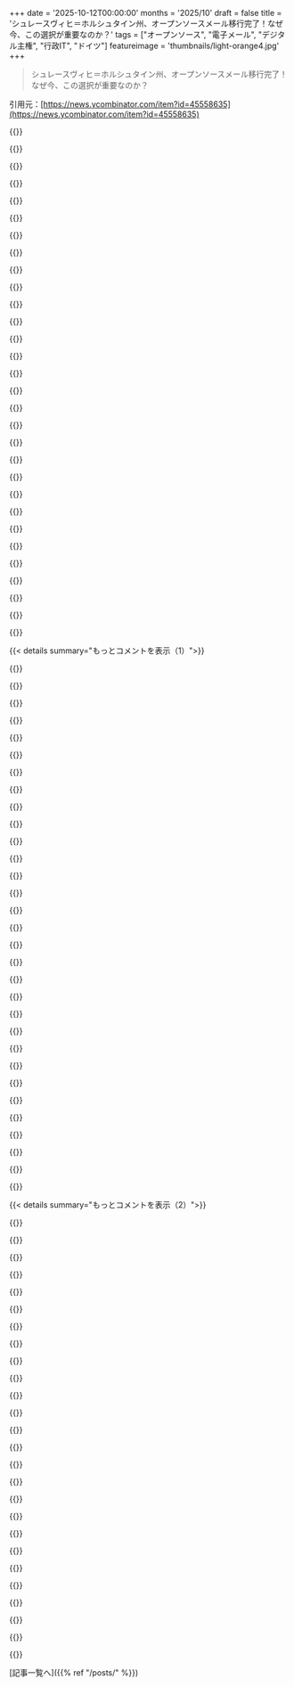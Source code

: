 +++
date = '2025-10-12T00:00:00'
months = '2025/10'
draft = false
title = 'シュレースヴィヒ＝ホルシュタイン州、オープンソースメール移行完了！なぜ今、この選択が重要なのか？'
tags = ["オープンソース", "電子メール", "デジタル主権", "行政IT", "ドイツ"]
featureimage = 'thumbnails/light-orange4.jpg'
+++

> シュレースヴィヒ＝ホルシュタイン州、オープンソースメール移行完了！なぜ今、この選択が重要なのか？

引用元：[https://news.ycombinator.com/item?id=45558635](https://news.ycombinator.com/item?id=45558635)




{{<matomeQuote body="ヨーロッパではこれからOSSへの移行がどんどん増えるだろうね。フランスのGendarmerieは成功したけど、ミュンヘンは政治的な理由でWindowsに戻っちゃった。昔はライセンス料節約やソフトウェアの自由が主な理由で、非ギークには分かりにくかったけど、今は米国が信用できないパートナーに見られてるから、デジタル主権の議論が政治家にも一般にも浸透してるよ。" userName="mfuzzey" createdAt="2025/10/12 17:05:25" color="#38d3d3">}}




{{<matomeQuote body="世界が単極から多極に変わっていく流れの一つだね。これがFOSSやコミュニティにとってプラスになればいいな。" userName="zenmac" createdAt="2025/10/12 17:21:28" color="">}}




{{<matomeQuote body="Linux Desktopの進化には文句もあるけど、今の地政学だとFOSSしか道がないみたいだね。でも、本当の自由を得るには、ハードウェアからソフトウェア、コンパイラまで全部自前で作ってた冷戦時代に戻るくらいじゃないと無理だろうな。そこまでは難しいだろうけどね。" userName="pjmlp" createdAt="2025/10/12 17:41:07" color="#45d325">}}




{{<matomeQuote body="ミュンヘンの話だけど、バックエンドのインフラはオープンソースのまま残ってるんだよ。フロントエンドだけWindowsに戻っただけで、半分は成功してるってことだね。" userName="KnowledgeWeaver" createdAt="2025/10/13 22:40:23" color="#38d3d3">}}




{{<matomeQuote body="多くの企業にとってOfficeからの移行は現実的じゃないと思うな。Excelのマクロ一つ壊れただけで、Officeスイート全体より大きな損害が出ることもあるからね。ミュンヘンの話は失敗する運命だったんだよ。ただ、オープンソースのメールやZoom、Slackの代替なんかは全然問題ないと思うけど。" userName="Vuizur" createdAt="2025/10/13 07:40:59" color="#ff5733">}}




{{<matomeQuote body="Linux Foundationとか、ほとんどのFOSS組織ってアメリカに本社があって、アメリカ企業やアメリカの3文字機関に支援されてるんだよ。" userName="LudwigNagasena" createdAt="2025/10/13 02:28:36" color="">}}




{{<matomeQuote body="いや、FOSS組織は違うやり方をしてるよ。分散型だから、サービスを止めさせるスイッチは一つじゃないんだ。アメリカ企業は、特定の組織や個人、国に対してサービス停止を命じられる可能性があるけどね。" userName="number6" createdAt="2025/10/13 04:29:30" color="#38d3d3">}}




{{<matomeQuote body="でもさ、90年代の終わりごろまで、アメリカ政府が暗号アルゴリズムの使用を制限してて、オープンソースのソフトウェアにも影響してたのを忘れちゃいけないよ。特に中央／東ヨーロッパではね。" userName="cromka" createdAt="2025/10/13 17:42:45" color="#45d325">}}




{{<matomeQuote body="今やほとんどのFOSSプロジェクトがGitHubでホストされてて、他にコピーがない状態だろ？GitHubから締め出された国々がどうなってるか見てみなよ。GitがSubversionと何ら変わらないみたいだよね。" userName="pjmlp" createdAt="2025/10/13 07:16:38" color="#38d3d3">}}




{{<matomeQuote body="そう、まさにこれが問題なんだよ。Microsoftみたいにでかい企業、GitHubのオーナーとかね、簡単に俺たちを締め出せるんだから。MicrosoftアカウントやGoogleアカウントにアクセスできなくなったら、それに頼ってるいろんなサービスにもアクセスできなくなる。ソースコードをMicrosoftにだけ預けてたら、それも失うかもね。" userName="number6" createdAt="2025/10/13 07:38:55" color="#ff5733">}}




{{<matomeQuote body="ざっくり言うと、西洋社会全体でどんどん集中化が進んでるんだよね。もっと謎なのは、多くのケースで俺たち自身がGitHubに全部預けるみたいに、権力やコントロールの集中を助長してるってこと。どうしてこうなってるのかは置いといて、権力集中は濫用的な権力を生むから、これはめっちゃリスキーだよ。" userName="hopelite" createdAt="2025/10/13 09:25:48" color="#ff33a1">}}




{{<matomeQuote body="問題はオープンソースのGitじゃなくて、MicrosoftがやってるGitHubなんだよ。GitのFOSSプロジェクトをホスティングするなら、他にもオープンな選択肢はたくさんあるんだから。" userName="insane_dreamer" createdAt="2025/10/13 16:20:13" color="#38d3d3">}}




{{<matomeQuote body="Gitは分散型だよ。Gitのミラーはそこら中にあるし、一度ローカルにソースコードをプルしたら、ちゃんと手元に残るんだ。" userName="preisschild" createdAt="2025/10/13 10:53:50" color="#785bff">}}




{{<matomeQuote body="Gitでプロジェクトを使うなら、いつでもコピーを持ってるはず（デフォルトでね）。それに、バイナリに法的にアクセスできるなら、ソースコードを要求できるんだ。それがオープンソースプロジェクトのまさに決定的な特徴ってことだよ。" userName="1718627440" createdAt="2025/10/14 08:05:01" color="#ff5733">}}




{{<matomeQuote body="他の国が管理するクローズドソースの独自ソフトで国のインフラを築くのは本当にやばい。俺、ラテンアメリカに1年住んでたんだけど、何から何までWhatsAppに頼ってるのにびっくりしたよ。ビザの予約も航空券もレストランの予約も全部WhatsAppだった。これって俺から見たら、すごい国家安全保障問題だね。" userName="kwar13" createdAt="2025/10/12 16:09:25" color="#ff33a1">}}




{{<matomeQuote body="昔はイライラしてたけど、今はもう嫌悪感しかない。もう一つのデカい問題は、もしMetaがあなたの組織と揉めたら、WhatsApp for Businessを使えなくさせられること。ラテンアメリカの国々は、こんな振る舞いを避けるために規制を作るべきだし、絶対そうしなきゃダメだよ。自由市場とか言っても、市場を独占したら、国が国民に最高のサービスを保証する責任があるんだから。" userName="clvx" createdAt="2025/10/12 16:30:31" color="#ff5c5c">}}




{{<matomeQuote body="俺は資本主義者だけど、国家安全保障が絡むなら「自由市場」なんて俺の辞書にはないね。医療の予約も航空券も、政府のサービスも、デフォルトでWhatsAppに頼るなんてありえない。ほとんどの人がメールすら使わずWhatsAppを当たり前に使ってるんだから。フィリピンでのFacebook Messengerも似たようなもんだったけど、WhatsAppほどじゃなかったな。" userName="kwar13" createdAt="2025/10/12 19:25:19" color="#38d3d3">}}




{{<matomeQuote body="いやいや、それらは国家安全保障の問題じゃなくて、QoLの問題だよ。WhatsAppが市場を支配してるのが問題なんじゃなくて、政府がサービスをWhatsAppだけで提供して、他に選択肢を出さないのが問題なんだ。WhatsAppが支配的すぎるっていう話は、結局政府がその問題の原因を作ってるってことに行き着くんだよね。" userName="SllX" createdAt="2025/10/12 21:53:55" color="#ff5c5c">}}




{{<matomeQuote body="WhatsAppが急に使えなくなって、航空会社が航空券を発行できなくなるのが国家安全保障問題じゃないってマジ？国民IDや住所入りの医療予約がPDFでMetaのサーバーに送られて保存されるのも？これらは全部、俺にとっては超デカい国家安全保障問題だよ。国を何日もストップさせかねない。韓国が国民と地理データは国内に保存しろって法律があるのは、そういう理由だからね。Google Mapsすら韓国じゃちゃんと動かないんだから。" userName="kwar13" createdAt="2025/10/13 00:33:51" color="#45d325">}}




{{<matomeQuote body="なんでWhatsAppを唯一の手段として使ってんの？便利ならいいけど、代替手段がないのはヤバいって。国民の安全保障を脅かすレベルは戦争とか機密漏洩の話で、フライトや医療予約を逃す程度じゃないだろ。問題なら反独占とか言う前に、政府がWhatsAppを排他的に使わないようにして、企業にも代替手段を義務付ければいいじゃん。" userName="SllX" createdAt="2025/10/13 03:44:00" color="#ff5c5c">}}




{{<matomeQuote body="South Koreaの例は良くないよ。大規模なデータセンター火災から数週間経っても、ほとんど復旧してない。全データを内部保存するのは、ベストプラクティスを無視すると大失敗する可能性がある。特に「not-invented-here」のアプローチだとね。<br>https://www.koreatimes.co.kr/southkorea/society/20251009/rec..." userName="foobarchu" createdAt="2025/10/13 13:45:41" color="#ff5c5c">}}




{{<matomeQuote body="そうだよ。これは外国のソフトパワーによる浸透、侵略、支配、征服だ。WhatsAppはMetaで、MetaはUS governmentやその機関と深く繋がってる。自分たちが国を支配できると思ってるけど、Americaという帝国に従属させられてることに気づいてないんだよ。Meta/Facebook/WhatsAppが無害な民間企業で、政府とは違うって理解できないのが問題。「American」企業がテクノロジーを支配してる社会は、実質的に「USA」に征服されてる。TikTokをChinaが支配することにAmericaがキレたのも同じ話だよ。" userName="hopelite" createdAt="2025/10/13 10:15:07" color="">}}




{{<matomeQuote body="＞あなたみたいな多くの人を無力化する有害なもの<br>って言われたけど、海外のプライベートなAmerican企業がどう見られてるかは関係ない。なんで政府は全部プライベートなAmerican製アプリでやってんの？Americaですら電話、Eメール、郵便、ウェブ、直接訪問とか代替手段は必ずあるよ。もしWhatsApp使ってるなら、それはそこまで重要じゃないか、便利だから使ってるだけで、いつも代替手段はあるはず。だから、WhatsAppだけで不可欠なサービスが運用されてるって話は、それが本当ならすごく馬鹿げた問題だ。FacebookもAmericaも利益を得てるだろうけど、被害者側の同意なしにはありえないよ。" userName="SllX" createdAt="2025/10/13 16:43:22" color="#ff5c5c">}}




{{<matomeQuote body="緊急事態や火事みたいに、ソフトウェアも定期的に停止させるべきだと思うな。そうすれば一般の人たちが、どれだけ一部の企業のソフトウェアに頼り切ってるかが分かるからね。" userName="1718627440" createdAt="2025/10/14 08:08:04" color="#45d325">}}




{{<matomeQuote body="そうだね。マジで全部WhatsAppだよ。最初はイラついたけど、現地の人は現実的で柔軟だからさ。移行には数日から1ヶ月かかるけど、GermanyみたいなFirst worldじゃ無理な話だ。あとWhatsAppはE2E暗号化されてるから、そこまで悪くないよ。GermanyじゃFAXとかメールで、全然暗号化されてないしね…" userName="f1shy" createdAt="2025/10/12 16:42:12" color="#38d3d3">}}




{{<matomeQuote body="うん、全部WhatsAppなのは原則としてウザいけど、今のところ最悪のソフトウェアじゃないよ。個人的には、Americanシステムにあるブルーバブルとグリーンバブルの違いとか、互換性のないクソみたいな複数の独自メッセージングシステムがバラバラになってるよりはマシだと思うね。" userName="jowea" createdAt="2025/10/12 23:07:45" color="">}}




{{<matomeQuote body="多分タイプミスだよ。「a」が「s」の隣にあるからね。" userName="leipert" createdAt="2025/10/12 17:06:59" color="">}}




{{<matomeQuote body="簡単に言うと、3万ユーザー、4万メールボックス、1億通のメールとカレンダーのエントリーを移行したんだって。クライアントはThunderbirdで、サーバーとウェブ側はOpen-Xchangeがやってる。地元のプロバイダーがホスティングしてるみたいで、彼らはAGPLのスイートに商用ライセンスも提供してるよ。" userName="nine_k" createdAt="2025/10/12 15:35:57" color="#38d3d3">}}




{{<matomeQuote body="このサービスはDataport AöRが運営してるんだ。Dataportはドイツのいくつかの連邦州の主要なサービスプロバイダーであり、データセンターでもあるよ。クライアントは主にOpen-Xchange AppSuite Web UIを使うけど、一部の人はThunderbirdも使ってる。数千台のモバイルデバイスもIMAP、SMTP、CalDAV、CardDAVで同期してるんだ。" userName="Sauerlaender" createdAt="2025/10/13 06:34:45" color="#ff5733">}}




{{<matomeQuote body="Open-Xchangeって名前は、Cyrus IMAPやPostfixなんかの組み合わせを指すのに、もっと効果的な名前だってことだよね。" userName="yobbo" createdAt="2025/10/12 17:20:51" color="">}}




{{< details summary="もっとコメントを表示（1）">}}

{{<matomeQuote body="憶測するんじゃなくて、簡単に調べられるよ。OpenXchangeは20年以上前からあるアプリスイートで、適当なソフトウェアの組み合わせなんかじゃない。ちなみにメールサーバーはDovecotだよ。" userName="cycomanic" createdAt="2025/10/12 17:59:50" color="#ff5c5c">}}




{{<matomeQuote body="メールサーバーはDovecot Proで、高スケーラビリティのためにいくつか改善が施されてるらしいね。" userName="nine_k" createdAt="2025/10/12 23:01:30" color="">}}




{{<matomeQuote body="高スケーラビリティの改善なんてないよ、普通のDovecot Proのセットアップだ。4万4千のメールボックスはDovecot Proから見れば全然大きくないし、他にも6〜8桁のメールボックスを運用してるサービスプロバイダーの顧客がたくさんいる。ヨーロッパ最大のインストールは4千万のメールボックスを扱ってるけど、あれはコンシューマー向けだからシュレースヴィヒ＝ホルシュタイン州より負荷もサイズも小さいんだけどね。" userName="Sauerlaender" createdAt="2025/10/13 06:37:43" color="#ff5733">}}




{{<matomeQuote body="じゃあ、CyrusじゃなくてDovecotってとこ以外は俺の言ってたこと合ってた？<br>ちなみに、CyrusとPostfixは全然適当な組み合わせじゃないからね。" userName="yobbo" createdAt="2025/10/13 06:21:06" color="">}}




{{<matomeQuote body="そうは思わないな。確かにオープンソースのコンポーネントはあるけど、彼ら独自のコードも大量にあるし、OutlookクライアントからはMS Exchangeサーバーとして見えることもできるらしいよ。ユーザーがカスタマイズできるWebフロントエンドもあって、グループウェアみたいな機能もある。ただいくつかのパッケージを組み合わせただけのメールサービスとは全然違うんだ。" userName="avhception" createdAt="2025/10/13 06:43:15" color="#38d3d3">}}




{{<matomeQuote body="何年も言ってきたことだけど、2030年以降のIT業界で重要なのはAIじゃなくて「主権」だよ。みんなアメリカのゲームに乗せられて、多かれ少なかれ痛い目に遭ったから、今後はもっと多くの国がデジタルインフラの主権を維持するために、自国製やFOSS製品を使うようになると思うな。" userName="stego-tech" createdAt="2025/10/12 20:17:25" color="#ff5c5c">}}




{{<matomeQuote body="もちろん、ある日突然アメリカ政府に嫌われてメールにアクセスできなくなるなんてことは避けたいよね。<br>HuaweiはSAPから切り離された後、自社ソリューションを開発せざるを得なかったし。" userName="MaxPock" createdAt="2025/10/12 20:40:40" color="#ff5c5c">}}




{{<matomeQuote body="SAPはドイツの会社で、アメリカ政府（きっとEUも了承済み）からの圧力でHuaweiとの取引をやめたんだ。Huaweiは外国のインフラを支配しすぎてるってね。この一件から、どの国もソフトウェアを自力でまかなうべきってことがわかる。FOSSは、ほとんどの国にとってその一番簡単な手段だよ。" userName="sgc" createdAt="2025/10/13 14:57:25" color="#ff5c5c">}}




{{<matomeQuote body="HuaweiはSAPに契約を切られてから、自社でソリューションを開発するしかなかったんだって。どの組織も、そういう幸運に恵まれるべきだね。" userName="account42" createdAt="2025/10/13 12:17:21" color="">}}




{{<matomeQuote body="世界にはFOSSでデジタル主権を実現するチャンスがあったのに、ヨーロッパはそれを活かさなかった。アメリカがEU市民のデータにアクセスするのを許し、MicrosoftやPalantir、Crowdstrike、イスラエルのスタートアップなんかに送らせてる。彼らが「技術独立」って言ってるのは、EUの連邦主義を強化するための口実でしょ。中国だけが真剣に取り組んでるよ。ヨーロッパがFOSSに本気になるなんて、絶対ありえないね。" userName="pessimizer" createdAt="2025/10/12 21:39:52" color="#785bff">}}




{{<matomeQuote body="人口減少や気候変動のせいで、AIがコストをめっちゃ低くしない限り、いろんなソリューションを一から作り直すのに十分なお金が確保できないかもね。" userName="johnebgd" createdAt="2025/10/12 20:37:35" color="">}}




{{<matomeQuote body="みんな「お金がない」って言い訳するけど、本当に大事なことにはいつもお金は集まるんだよ。主権か服従かって選択を迫られたら、ほとんどの組織は主権のために戦うはずだ。AIみたいな投機的な分野から資金を回すこともできるしね。" userName="stego-tech" createdAt="2025/10/12 21:01:27" color="#ff5c5c">}}




{{<matomeQuote body="「お金は集まる」って話は、アメリカみたいな裕福な国に限ったことじゃない？何世紀にもわたって破産したり侵略されたりした国々には当てはまらないよ。" userName="JumpCrisscross" createdAt="2025/10/12 22:39:44" color="">}}




{{<matomeQuote body="アメリカも借金だらけだよ。一番裕福な国はもう中国じゃない？" userName="bebna" createdAt="2025/10/13 07:41:33" color="">}}




{{<matomeQuote body="歴史上の帝国もみんな借金まみれだよ。「一番裕福な国」はまだ中国じゃないし、CCPだってそうは言ってない。重要なのは予算の制約で、借金だろうが現金だろうが、インフラやFOSSソフトウェアは買えるんだ。" userName="JumpCrisscross" createdAt="2025/10/13 09:53:49" color="#ff33a1">}}




{{<matomeQuote body="FOSSソリューションが重要になると思うな。そうすればヨーロッパ、中国、アメリカ、ロシアなんかが、互いを信用しなくても同じコードを使って開発費用を共有できるからね。" userName="jowea" createdAt="2025/10/12 23:03:28" color="#38d3d3">}}




{{<matomeQuote body="気候変動対策は、他の分野の生産性を下げるだろうね。でも、ソフトウェアを作る能力には、AIがなくてもほとんど影響はないと思うな。" userName="Swenrekcah" createdAt="2025/10/12 20:50:57" color="">}}




{{<matomeQuote body="インド政府がMicrosoftからZohoへのITソフトウェア移行を発表したんだって。Zohoはインドの会社で、MicrosoftやGoogleの製品に代わる手頃な価格の製品を出してる。最近Ulaaブラウザ（Chromiumフォーク）とArattai（メッセンジャーアプリ）を再ローンチしてて、これが結構人気なんだ。ArattaiとUlaaはGoogle Play Storeの各カテゴリでトップになったらしいよ。https://www.newsbytesapp.com/news/science/meet-ulaa-zoho-s-a..." userName="vee-kay" createdAt="2025/10/12 16:05:44" color="#785bff">}}




{{<matomeQuote body="良いニュースだね！でもZohoがソフトウェアをオープンソース化するって約束してくれたら、もっと最高なのに。" userName="Ringz" createdAt="2025/10/12 16:11:14" color="">}}




{{<matomeQuote body="企業（政府系も）って、コードがメンテされなかったり、サポートがなかったりするから、普通はオープンソースを選ばないんだ。だからLinuxやOpenOfficeみたいなFOSSシステムは、サーバ市場では強いけど、企業の世界ではまだMicrosoftのWindowsやMS-Officeに主流の座を奪われているよね。" userName="vee-kay" createdAt="2025/10/12 18:15:28" color="">}}




{{<matomeQuote body="サーバ側のFOSSは主流で、商用サポートもちゃんとあるよ。コードのメンテは問題じゃないんだ。デスクトップ版FOSSは、製品開発のモチベーションが違うせいで、技術者じゃないユーザーには使い勝手が悪いことが多いんだよね。企業の法務部や経理部の人に聞いたら、生産性が下がるからってMicrosoft（Googleですらダメ）を要求するよ。LibreOfficeは悪くないけど、飛び抜けて良くもないって感じ。" userName="ivan_gammel" createdAt="2025/10/12 20:46:48" color="#ff5c5c">}}




{{<matomeQuote body="＞コードがメンテされなかったり、サポートがなかったりする。これってむしろオープンソースのメリットじゃない？Zohoがずっとあるわけじゃないけど、オープンソースのコードは残り続けるし、誰かを雇って作業してもらうことだってできるんだから。" userName="rubzah" createdAt="2025/10/13 11:16:12" color="">}}




{{<matomeQuote body="ちょっと気になるんだけど、オープンソース化を期待するのってなんで？ビジネスに対するモラル的な基準なの？それとも政府が採用してるから？" userName="lewisjoe" createdAt="2025/10/12 17:18:56" color="">}}




{{<matomeQuote body="オープンソースは、道徳的なメリット（それ自体もかなり強力だけど）に加えて、技術的なメリットもたくさんあるんだ。使ってるソフトウェアを検査できるから、どう動くか信頼できるし、動かない時に直すこともできる。これがFLOSS運動の最初の動機だったんだよ。あと、長期的にソフトウェア開発会社に依存しないメリットもある。会社が潰れたり、ソフトウェアのサポートを中止したりしても、別の開発者チームを雇ってメンテを続けてもらえるんだ。多くの大型契約で、ソフトウェアベンダーがソースコードをエスクローに入れることを要求するのもそのためだね。実際、ソフトウェアのソースコードを非公開にするのは売り手側しか得しない。他の皆はソースコードが公開されてる方が得なんだ。FLOSSならそれが無料で手に入るよ。" userName="TuringTest" createdAt="2025/10/12 17:50:31" color="#ff33a1">}}




{{<matomeQuote body="クローズドソースのZohoは、CVEの開示状況を見ると結構残念な感じなんだ。もちろん、Microsoft、Oracle、Salesforce、Googleをアマチュアに見せるくらいの、とんでもないセキュリティを構築してるなら話は別だけどね。https://www.cvedetails.com/vendor/14145/" userName="navigate8310" createdAt="2025/10/12 19:59:12" color="#ff33a1">}}




{{<matomeQuote body="CVEの少なさを批判するのか？Microsoftは最近、とんでもないセキュリティバグがあったばかりじゃないか。FANGの宣伝はやめろって。他の巨大企業と何も変わらないだろ。おまえの銀行、最後にハッキングされたのいつだよ？" userName="danielscrubs" createdAt="2025/10/13 05:50:15" color="">}}




{{<matomeQuote body="ZohoをGoogleみたいな超巨大企業と比べるのはどうなの？Googleは数兆ドル規模なのに、Zohoはたったの120億ドルくらいでしょ。規模が違いすぎるよ。" userName="vee-kay" createdAt="2025/10/16 13:40:33" color="#785bff">}}




{{<matomeQuote body="Zohoは無料プランでカスタムドメイン使えるし、POP/IMAPも無料だからロックインされないのがいいね。スタートアップにはすごく親切なサービスだよ。" userName="nextos" createdAt="2025/10/12 18:40:41" color="#ff5733">}}




{{<matomeQuote body="それ、前はそうだったんだけど、今はPOP/IMAPを使うには有料プランに入らないといけないんだよ。" userName="iosjunkie" createdAt="2025/10/12 22:36:26" color="#785bff">}}




{{<matomeQuote body="Zohoのプランはめちゃくちゃ手頃で、スタートアップにとって使いやすいよ。その手頃さと品質、サービスが良いから、インド政府もMicrosoftからZohoにIT依存先を移してるんだ。" userName="vee-kay" createdAt="2025/10/12 19:41:18" color="#ff5c5c">}}

{{</details>}}




{{< details summary="もっとコメントを表示（2）">}}

{{<matomeQuote body="フランスは「La Suite numérique」を開発中で、これはOpen-Xchangeベースなんだって。ドイツ連邦政府も「openDesk suite」でOpen-Xchangeを提案してるよ。<br>[1] https://lasuite.numerique.gouv.fr/<br>[2] https://www.opendesk.eu/en/product#email" userName="hadrien01" createdAt="2025/10/12 17:27:45" color="#ff5c5c">}}




{{<matomeQuote body="これって、EU全体で協力してプロジェクトにする機会をまた逃したってことだよね。" userName="N19PEDL2" createdAt="2025/10/13 05:47:15" color="">}}




{{<matomeQuote body="なんでEU全体でやりたいの？モノカルチャーや単一ベンダー依存をなくすのが目的なのに、またEUのビッグプロジェクトみたいに、使い物にならないものを詰め込むだけになるでしょ。EUは加盟国の地域的な独立を尊重するからこそ、この手のプロジェクトが地方レベルで成功して、他の地域にも道を開くんだよ。" userName="Stranger43" createdAt="2025/10/13 10:21:19" color="#45d325">}}




{{<matomeQuote body="EUはリファレンス実装を持つべきだけど、強制はしない形がいいんじゃないかな。今のEUのやり方だと、各国がゼロから実装するから、解決されない微妙な非互換性が必ず出てくるんだよね。" userName="rubzah" createdAt="2025/10/13 11:20:16" color="#ff33a1">}}




{{<matomeQuote body="EU全体で良いシステムがあればいいけど、それだと進むのが遅くなるのは確実だよね。まずは国ごとに進めて、後でEU全体で統合する方がいいんじゃないかな。" userName="LauraMedia" createdAt="2025/10/13 07:50:01" color="#ff5733">}}




{{<matomeQuote body="とにかくオープンソースである限り、それが良いことだよ。他の国だって、最終的にはそこに貢献したり、フォークしたりできるんだから。" userName="palata" createdAt="2025/10/13 22:48:16" color="">}}




{{<matomeQuote body="もっとオープンソースが普及すれば、GoogleやMicrosoftはメールのブラックリストをもっと透明化して、みんなが異議を申し立てられるようにせざるを得なくなるかもな。政府機関からのメールが国民に届かないって国が訴え始めたら、リストももっと分散化するだろうし。" userName="figassis" createdAt="2025/10/12 18:01:36" color="#38d3d3">}}




{{<matomeQuote body="ブラックリストの民主化ってどういう意味？ブラックリストに入れるかどうか、みんなで投票するってこと？" userName="ImJamal" createdAt="2025/10/12 23:08:51" color="">}}




{{<matomeQuote body="透明性があって、直接異議を申し立てられる手段を提供することだよ。" userName="figassis" createdAt="2025/10/13 07:23:40" color="">}}




{{<matomeQuote body="これはもっと早くやるべきだな。ヨーロッパにおけるアメリカの覇権はもう終わりにすべき時だよ。" userName="shevy-java" createdAt="2025/10/12 15:49:48" color="">}}




{{<matomeQuote body="アメリカの覇権は、ヨーロッパが軍事化しないと終わらないよ。Microsoft Officeの問題じゃなくて、安全保障が依存の根底にあるんだ。" userName="JumpCrisscross" createdAt="2025/10/12 18:28:39" color="">}}




{{<matomeQuote body="ヨーロッパが今持ってる安全保障は、フランスと多分UKの核ミサイルだけじゃないかな。" userName="timeon" createdAt="2025/10/12 22:05:10" color="">}}




{{<matomeQuote body="安全保障はワシントンから来てる。ヨーロッパは地政学的地位を守るには事実上非武装だよ。アメリカを安全保障パートナーから外すなら、生活水準をかなり落とさないといけないけど、ヨーロッパ人はそれを嫌がるんだ。" userName="JumpCrisscross" createdAt="2025/10/12 22:38:50" color="#38d3d3">}}




{{<matomeQuote body="ヨーロッパにとっては残念だけど、トランプがいなくなったら軍事力増強なんて忘れちゃうだろうな。" userName="ImJamal" createdAt="2025/10/12 23:13:55" color="">}}




{{<matomeQuote body="ドイツ人だけど、俺たちはとっくの昔にちゃんとやるべきだったんだ。でも、たいていウロウロしてるだけだね。" userName="avhception" createdAt="2025/10/12 22:28:28" color="#45d325">}}




{{<matomeQuote body="平均年齢46歳じゃ無理だろ。人口政策は15年前にやるべきだったんだよ。ヨーロッパは財政破綻を待ってるだけじゃないか。" userName="polski-g" createdAt="2025/10/12 23:38:35" color="">}}




{{<matomeQuote body="いい動きだね。セキュリティはそこまで変わらないだろうけど、大企業から離れるのはいつでも良い兆候だよ。特に大手テック企業が金儲けや監視で敵対的になってるし、AIでユーザーは召使いみたいになってるからね。" userName="tamimio" createdAt="2025/10/12 16:07:54" color="#785bff">}}




{{<matomeQuote body="HNのランキングシステムって不思議だよな。2日前に同じ記事が投稿された時は全然話題にならなかったのに。<br>https://news.ycombinator.com/item?id=45538928" userName="kwar13" createdAt="2025/10/12 16:10:36" color="">}}




{{<matomeQuote body="定期的な更新に期待してるよ。M365やGmail以外でのメール配信は大変だけど、そこまで悪くないと思うな。SPF、DMARC、DKIMをしっかり実装すれば、もっと良くなるはずだよ。スパムやフィッシング、セキュリティポリシー、ID管理の状況がどうなるか知りたいね。" userName="Nathanael_M" createdAt="2025/10/12 16:48:42" color="#ff5c5c">}}




{{<matomeQuote body="M365やGmail以外でのメール配信は問題ないって。この件に関してはそうだろうね。普通のメールが届かないのは送った側の問題だけど、政府からのメールが届かないのは受け取る側の問題だからさ。" userName="gucci-on-fleek" createdAt="2025/10/12 17:07:02" color="">}}




{{<matomeQuote body="ほとんどのメールは組織内か公共機関同士だろうね。重要な書類の配達手段としては、メールは受領確認がないから承認されてなかったはずだ。だから市民は重要な書類について心配しなくていいよ。（ドイツでFAXが人気だったのは、この基準を満たしてたからだよ）。" userName="c0balt" createdAt="2025/10/12 17:32:30" color="#ff33a1">}}




{{<matomeQuote body="元メール管理者だけど、専任者がいて自分のIPアドレスブロックがあれば悪くないよ。自分でホストするのはIPアドレスが足りなくて大変だし、普通はそんな面倒な仕事に時間を費やしたくないからね。" userName="stackskipton" createdAt="2025/10/12 16:57:22" color="#ff33a1">}}




{{<matomeQuote body="うちは何万もの顧客を持つMSPだけど、Gmailが企業メールを拒否してくるんだ。理由も教えてくれないし、postmasterツールも役に立たない。人間と連絡も取れないから、有料のリレーを使うしかないんだよ。Gmailのpostmasterツールは独占禁止法対策みたいで、他のMSPを苦しめてユーザーを自分とこに誘導してるんだろうね。" userName="dminuoso" createdAt="2025/10/12 17:46:06" color="#ff33a1">}}




{{<matomeQuote body="ドメインかIP、どっちの問題か聞いてもいい？" userName="Nathanael_M" createdAt="2025/10/14 01:35:02" color="">}}




{{<matomeQuote body="技術的なことを全部やっても、結局BANされたり無視されたりすることはあるんだよ。MSやGoogle以外のプロバイダーでも、ビジネスメールの一部が届かない時があるくらいだからね。小さな店にとっては本当に大変な時代だよ。" userName="dingdingdang" createdAt="2025/10/12 17:21:52" color="#ff5c5c">}}

{{</details>}}



[記事一覧へ]({{% ref "/posts/" %}})
